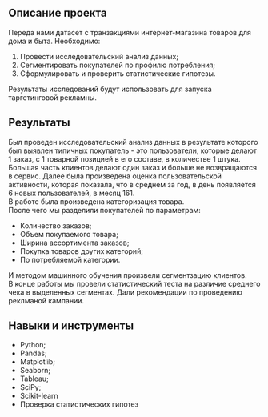 ## Описание проекта

Переда нами датасет с транзакциями интернет-магазина товаров для дома и быта. 
Необходимо:
1. Провести исследовательский анализ данных;
2. Сегментировать покупателей по профилю потребления;
3. Сформулировать и проверить статистические гипотезы.

Результаты исследований будут использовать для запуска таргетинговой рекламны.

## Результаты

Был проведен исследовательский анализ данных в результате которого был выявлен типичных покупатель - это пользователи, которые делают 1 заказ, с 1 товарной позицией в его составе, в количестве 1 штука.  Большая часть клиентов делают один заказ и больше не возвращаются в сервис.
Далее была произведена оценка пользовательской активности, которая показала, что в среднем за год, в день появляется 6 новых пользователей, в месяц 161.  
В работе была произведена категоризация товара.  
После чего мы разделили покупателей по параметрам: 
  - Количество заказов;
  - Объем покупаемого товара;
  - Ширина ассортимента заказов;
  - Покупка товаров других категорий;
  - По потребляемой категории.


И методом машинного обучения произвели сегментзацию клиентов.  
В конце работы мы провели статистический теста на различие среднего чека в выделенных сегментах.
Дали рекомендации по проведению реклманой кампании.


## Навыки и инструменты

- Python;
- Pandas;
- Matplotlib;
- Seaborn;
- Tableau;
- SciPy;
- Scikit-learn
- Проверка статистических гипотез

